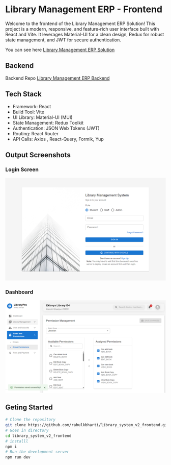 # Library Management ERP - Frontend

Welcome to the frontend of the Library Management ERP Solution! This project is a modern, responsive, and feature-rich user interface built with React and Vite. It leverages Material-UI for a clean design, Redux for robust state management, and JWT for secure authentication.

You can see here [Library Management ERP Solution](https://library-management-erp-solution.onrender.com)

## Backend

Backend Repo [Library Management ERP Backend](https://github.com/rahulkbharti/library_system_v2_backend)

## Tech Stack

- Framework: React
- Build Tool: Vite
- UI Library: Material-UI (MUI)
- State Management: Redux Toolkit
- Authentication: JSON Web Tokens (JWT)
- Routing: React Router
- API Calls: Axios , React-Query, Formik, Yup

## Output Screenshots

### Login Screen

![Login Screen](./docs/screenshots/login.png)

### Dashboard

![Permission Page](./docs/screenshots/permission.png)

## Geting Started

```bash
# Clone the repository
git clone https://github.com/rahulkbharti/library_system_v2_frontend.git
# Goes in directory
cd library_system_v2_frontend
# installl
npm i
# Run the development server
npm run dev
```
